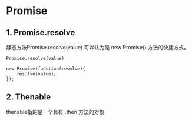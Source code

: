 # Promise

## 1. Promise.resolve
静态方法Promise.resolve(value) 可以认为是 new Promise() 方法的快捷方式。

```
Promise.resolve(value)

new Promise(function(resolve){
    resolve(value);
});
```


## 2. Thenable

thenable指的是一个具有 .then 方法的对象
